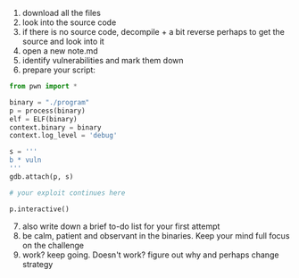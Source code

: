 1. download all the files 
2. look into the source code 
3. if there is no source code, decompile + a bit reverse perhaps to get the source and look into it 
4. open a new note.md 
5. identify vulnerabilities and mark them down 
6. prepare your script:
```py
from pwn import * 

binary = "./program"
p = process(binary)
elf = ELF(binary)
context.binary = binary
context.log_level = 'debug'

s = '''
b * vuln
'''
gdb.attach(p, s)

# your exploit continues here

p.interactive()
```
7. also write down a brief to-do list for your first attempt
8. be calm, patient and observant in the binaries. Keep your mind full focus on the challenge
9.  work? keep going. Doesn't work? figure out why and perhaps change strategy